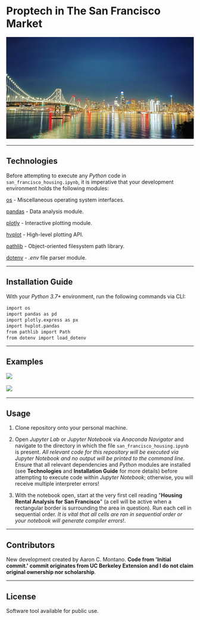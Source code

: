 # Proptech in The San Francisco Market

![San Francisco](./Images/San_Francisco.jpg)

---

## Technologies


Before attempting to execute any _Python_ code in `san_francisco_housing.ipynb`, it is imperative that your development environment holds the following modules:

[os](https://docs.python.org/3/library/os.html) - Miscellaneous operating system interfaces.

[pandas](https://pandas.pydata.org/pandas-docs/stable/) - Data analysis module.

[plotly](https://plotly.com/python/) - Interactive plotting module.

[hvplot](https://hvplot.holoviz.org/) - High-level plotting API.

[pathlib](https://docs.python.org/3/library/pathlib.html) - Object-oriented filesystem path library.

[dotenv](https://pypi.org/project/python-dotenv/) - _.env_ file parser module.

---

## Installation Guide

With your _Python 3.7+_ environment, run the following commands via CLI:

```
import os
import pandas as pd
import plotly.express as px
import hvplot.pandas
from pathlib import Path
from dotenv import load_dotenv
```

---

## Examples

![](./Images/5-4-monte-carlo-histogram.png)

![](./Images/5-4-monte-carlo-line-plot.png)

---

## Usage

1. Clone repository onto your personal machine. 

2. Open _Jupyter Lab_ or _Jupyter Notebook_ via _Anaconda Navigator_ and navigate to the directory in which the file `san_francisco_housing.ipynb` is present. _All relevant code for this repository will be executed via Jupyter Notebook and no output will be printed to the command line_. Ensure that all relevant dependencies and _Python_ modules are installed (see __Technologies__ and __Installation Guide__ for more details) before attempting to execute code within _Jupyter Notebook_; otherwise, you will receive multiple interpreter errors! 

3. With the notebook open, start at the very first cell reading "__Housing Rental Analysis for San Francisco__" (a cell will be active when a rectangular border is surrounding the area in question). Run each cell in sequential order. _It is vital that all cells are ran in sequential order or your notebook will generate compiler errors_!. 

---

## Contributors

New development created by Aaron C. Montano. **Code from 'Initial commit.' commit originates from UC Berkeley Extension and I do not claim original ownership nor scholarship**.

---

## License

Software tool available for public use. 
